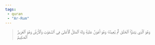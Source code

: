 ```yaml
---
tags: 
 - quran 
 - "Ar-Rum"
---
```


> وَهُوَ ٱلَّذِي يَبۡدَؤُاْ ٱلۡخَلۡقَ ثُمَّ يُعِيدُهُۥ وَهُوَ أَهۡوَنُ عَلَيۡهِۚ وَلَهُ ٱلۡمَثَلُ ٱلۡأَعۡلَىٰ فِي ٱلسَّمَٰوَٰتِ وَٱلۡأَرۡضِۚ وَهُوَ ٱلۡعَزِيزُ ٱلۡحَكِيمُ
